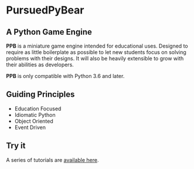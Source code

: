 # PursuedPyBear

## A Python Game Engine

**PPB** is a miniature game engine intended for educational uses.
Designed to require as little boilerplate as possible to let new
students focus on solving problems with their designs. It will also be
heavily extensible to grow with their abilities as developers.

**PPB** is only compatible with Python 3.6 and later.

## Guiding Principles

* Education Focused
* Idiomatic Python
* Object Oriented
* Event Driven


## Try it

A series of tutorials are [available here](https://github.com/pathunstrom/game-tutorial).
